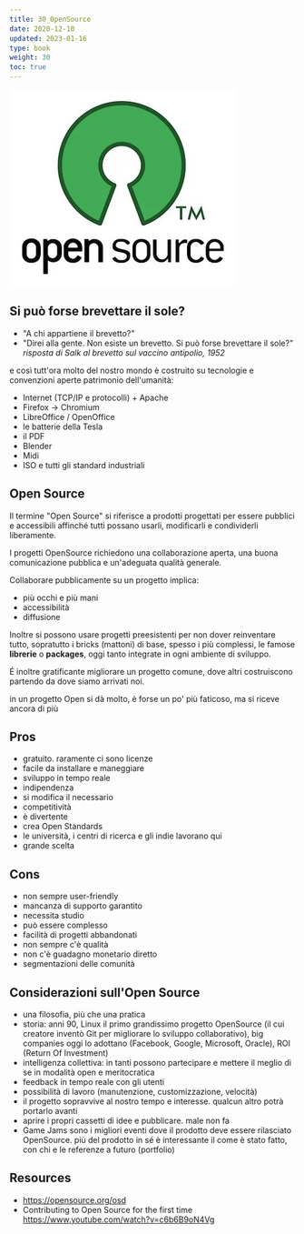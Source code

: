 ```yaml
---
title: 30_OpenSource
date: 2020-12-10
updated: 2023-01-16
type: book
weight: 30
toc: true
---
```

![logo_opensource](img/logo_opensource.webp)

## Si può forse brevettare il sole?

- "A chi appartiene il brevetto?"
- "Direi alla gente. Non esiste un brevetto. Si può forse brevettare il sole?"
*risposta di Salk al brevetto sul vaccino antipolio, 1952*

e così tutt'ora molto del nostro mondo è costruito su tecnologie e convenzioni aperte patrimonio dell'umanità:

- Internet (TCP/IP e protocolli) + Apache
- Firefox -> Chromium
- LibreOffice / OpenOffice
- le batterie della Tesla
- il PDF
- Blender
- Midi
- ISO e tutti gli standard industriali

## Open Source

Il termine "Open Source" si riferisce a prodotti progettati per essere pubblici e accessibili affinché tutti possano usarli, modificarli e condividerli liberamente.

I progetti OpenSource richiedono una collaborazione aperta, una buona comunicazione pubblica e un'adeguata qualità generale.

Collaborare pubblicamente su un progetto implica:

- più occhi e più mani
- accessibilità
- diffusione

Inoltre si possono usare progetti preesistenti per non dover reinventare tutto, sopratutto i bricks (mattoni) di base, spesso i più complessi, le famose **librerie** o **packages**, oggi tanto integrate in ogni ambiente di sviluppo.

É inoltre gratificante migliorare un progetto comune, dove altri costruiscono partendo da dove siamo arrivati noi.

in un progetto Open si dà molto, è forse un po' più faticoso, ma si riceve ancora di più

## Pros

- gratuito. raramente ci sono licenze
- facile da installare e maneggiare
- sviluppo in tempo reale
- indipendenza
- si modifica il necessario
- competitività
- è divertente
- crea Open Standards
- le università, i centri di ricerca e gli indie lavorano qui
- grande scelta

## Cons

- non sempre user-friendly
- mancanza di supporto garantito
- necessita studio
- può essere complesso
- facilità di progetti abbandonati
- non sempre c'è qualità
- non c'è guadagno monetario diretto
- segmentazioni delle comunità

## Considerazioni sull'Open Source

- una filosofia, più che una pratica
- storia: anni 90, Linux il primo grandissimo progetto OpenSource (il cui creatore inventò Git per migliorare lo sviluppo collaborativo), big companies oggi lo adottano (Facebook, Google, Microsoft, Oracle), ROI (Return Of Investment)
- intelligenza collettiva: in tanti possono partecipare e mettere il meglio di se in modalità open e meritocratica
- feedback in tempo reale con gli utenti
- possibilità di lavoro (manutenzione, customizzazione, velocità)
- il progetto sopravvive al nostro tempo e interesse. qualcun altro potrà portarlo avanti
- aprire i propri cassetti di idee e pubblicare. male non fa
- Game Jams sono i migliori eventi dove il prodotto deve essere rilasciato OpenSource. più del prodotto in sé è interessante il come è stato fatto, con chi e le referenze a futuro (portfolio)

## Resources

- <https://opensource.org/osd>
- Contributing to Open Source for the first time
<https://www.youtube.com/watch?v=c6b6B9oN4Vg>
